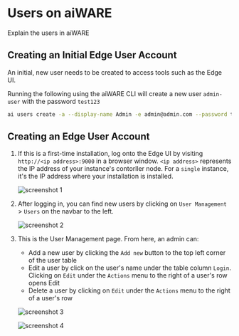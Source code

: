# Users on aiWARE

Explain the users in aiWARE

## Creating an Initial Edge User Account

An initial, new user needs to be created to access tools such as the Edge UI. 

Running the following using the aiWARE CLI will create a new user `admin-user` with the password `test123`
    
```bash
ai users create -a --display-name Admin -e admin@admin.com --password test123 admin-user
```

## Creating an Edge User Account

1. If this is a first-time installation, log onto the Edge UI by visiting `http://<ip address>:9000` in a browser window. `<ip address>` represents the IP address of your instance's contorller node. For a `single` instance, it's the IP address where your installation is installed. 

   ![screenshot 1](https://user-images.githubusercontent.com/53197964/122964970-a7b3a980-d33c-11eb-969b-9a1493a52376.png)


2. After logging in, you can find new users by clicking on `User Management` > `Users` on the navbar to the left. 

   ![screenshot 2](https://user-images.githubusercontent.com/53197964/122964887-91a5e900-d33c-11eb-972d-cc0482942f1d.png)

3. This is the User Management page. From here, an admin can:

   * Add a new user by clicking the `Add new` button to the top left corner of the user table
   * Edit a user by click on the user's name under the table column `Login`. Clicking on `Edit` under the `Actions` menu to the right of a user's row opens Edit
   * Delete a user by clicking on `Edit` under the `Actions` menu to the right of a user's row 

   ![screenshot 3](https://user-images.githubusercontent.com/53197964/122965255-da5da200-d33c-11eb-8644-99b3b87218d1.png)

   ![screenshot 4](https://user-images.githubusercontent.com/53197964/122965939-9cad4900-d33d-11eb-9db9-9a72a8466ff5.png)